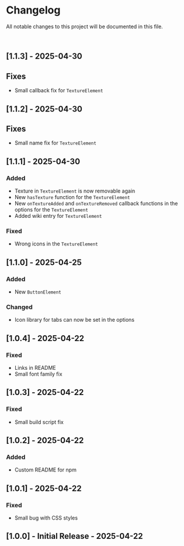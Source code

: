 # Changelog

All notable changes to this project will be documented in this file.

<br>

## [1.1.3] - 2025-04-30

## Fixes

- Small callback fix for `TextureElement`

## [1.1.2] - 2025-04-30

## Fixes

- Small name fix for `TextureElement`

## [1.1.1] - 2025-04-30

### Added

- Texture in `TextureElement` is now removable again
- New `hasTexture` function for the `TextureElement`
- New `onTextureAdded` and `onTextureRemoved` callback functions in the options for the `TextureElement`
- Added wiki entry for `TextureElement`

### Fixed

- Wrong icons in the `TextureElement`

## [1.1.0] - 2025-04-25

### Added

- New `ButtonElement`

### Changed

- Icon library for tabs can now be set in the options


## [1.0.4] - 2025-04-22

### Fixed

- Links in README
- Small font family fix

## [1.0.3] - 2025-04-22

### Fixed

- Small build script fix

## [1.0.2] - 2025-04-22

### Added

- Custom README for npm

## [1.0.1] - 2025-04-22

### Fixed

- Small bug with CSS styles

## [1.0.0] - Initial Release - 2025-04-22
